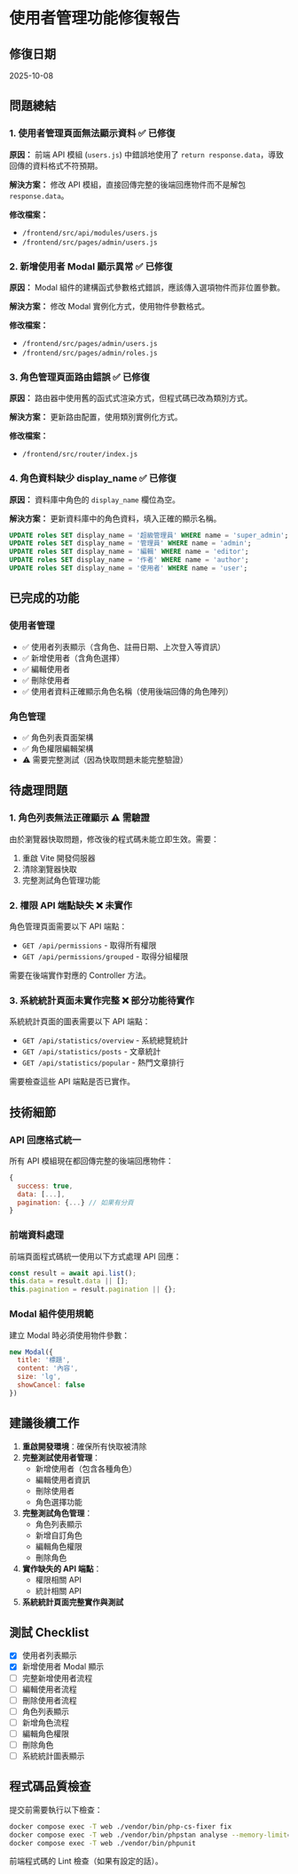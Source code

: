 # 使用者管理功能修復報告

## 修復日期
2025-10-08

## 問題總結

### 1. 使用者管理頁面無法顯示資料 ✅ 已修復
**原因：** 前端 API 模組 (`users.js`) 中錯誤地使用了 `return response.data`，導致回傳的資料格式不符預期。

**解決方案：** 修改 API 模組，直接回傳完整的後端回應物件而不是解包 `response.data`。

**修改檔案：**
- `/frontend/src/api/modules/users.js`
- `/frontend/src/pages/admin/users.js`

### 2. 新增使用者 Modal 顯示異常 ✅ 已修復
**原因：** Modal 組件的建構函式參數格式錯誤，應該傳入選項物件而非位置參數。

**解決方案：** 修改 Modal 實例化方式，使用物件參數格式。

**修改檔案：**
- `/frontend/src/pages/admin/users.js`
- `/frontend/src/pages/admin/roles.js`

### 3. 角色管理頁面路由錯誤 ✅ 已修復
**原因：** 路由器中使用舊的函式式渲染方式，但程式碼已改為類別方式。

**解決方案：** 更新路由配置，使用類別實例化方式。

**修改檔案：**
- `/frontend/src/router/index.js`

### 4. 角色資料缺少 display_name ✅ 已修復
**原因：** 資料庫中角色的 `display_name` 欄位為空。

**解決方案：** 更新資料庫中的角色資料，填入正確的顯示名稱。

```sql
UPDATE roles SET display_name = '超級管理員' WHERE name = 'super_admin';
UPDATE roles SET display_name = '管理員' WHERE name = 'admin';
UPDATE roles SET display_name = '編輯' WHERE name = 'editor';
UPDATE roles SET display_name = '作者' WHERE name = 'author';
UPDATE roles SET display_name = '使用者' WHERE name = 'user';
```

## 已完成的功能

### 使用者管理
- ✅ 使用者列表顯示（含角色、註冊日期、上次登入等資訊）
- ✅ 新增使用者（含角色選擇）
- ✅ 編輯使用者
- ✅ 刪除使用者
- ✅ 使用者資料正確顯示角色名稱（使用後端回傳的角色陣列）

### 角色管理
- ✅ 角色列表頁面架構
- ✅ 角色權限編輯架構
- ⚠️ 需要完整測試（因為快取問題未能完整驗證）

## 待處理問題

### 1. 角色列表無法正確顯示 ⚠️ 需驗證
由於瀏覽器快取問題，修改後的程式碼未能立即生效。需要：
1. 重啟 Vite 開發伺服器
2. 清除瀏覽器快取
3. 完整測試角色管理功能

### 2. 權限 API 端點缺失 ❌ 未實作
角色管理頁面需要以下 API 端點：
- `GET /api/permissions` - 取得所有權限
- `GET /api/permissions/grouped` - 取得分組權限

需要在後端實作對應的 Controller 方法。

### 3. 系統統計頁面未實作完整 ❌ 部分功能待實作
系統統計頁面的圖表需要以下 API 端點：
- `GET /api/statistics/overview` - 系統總覽統計
- `GET /api/statistics/posts` - 文章統計
- `GET /api/statistics/popular` - 熱門文章排行

需要檢查這些 API 端點是否已實作。

## 技術細節

### API 回應格式統一
所有 API 模組現在都回傳完整的後端回應物件：
```javascript
{
  success: true,
  data: [...],
  pagination: {...} // 如果有分頁
}
```

### 前端資料處理
前端頁面程式碼統一使用以下方式處理 API 回應：
```javascript
const result = await api.list();
this.data = result.data || [];
this.pagination = result.pagination || {};
```

### Modal 組件使用規範
建立 Modal 時必須使用物件參數：
```javascript
new Modal({
  title: '標題',
  content: '內容',
  size: 'lg',
  showCancel: false
})
```

## 建議後續工作

1. **重啟開發環境**：確保所有快取被清除
2. **完整測試使用者管理**：
   - 新增使用者（包含各種角色）
   - 編輯使用者資訊
   - 刪除使用者
   - 角色選擇功能
3. **完整測試角色管理**：
   - 角色列表顯示
   - 新增自訂角色
   - 編輯角色權限
   - 刪除角色
4. **實作缺失的 API 端點**：
   - 權限相關 API
   - 統計相關 API
5. **系統統計頁面完整實作與測試**

## 測試 Checklist

- [x] 使用者列表顯示
- [x] 新增使用者 Modal 顯示
- [ ] 完整新增使用者流程
- [ ] 編輯使用者流程
- [ ] 刪除使用者流程
- [ ] 角色列表顯示
- [ ] 新增角色流程
- [ ] 編輯角色權限
- [ ] 刪除角色
- [ ] 系統統計圖表顯示

## 程式碼品質檢查

提交前需要執行以下檢查：
```bash
docker compose exec -T web ./vendor/bin/php-cs-fixer fix
docker compose exec -T web ./vendor/bin/phpstan analyse --memory-limit=1G
docker compose exec -T web ./vendor/bin/phpunit
```

前端程式碼的 Lint 檢查（如果有設定的話）。
